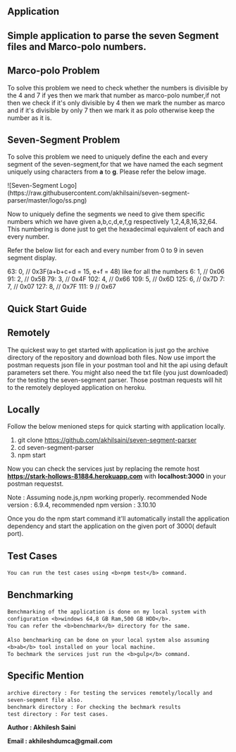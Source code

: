 ## Application

<h2>Simple application to parse the seven Segment files and Marco-polo numbers.</h2>
<h2>Marco-polo Problem</h2>
<p>To solve this problem we need to check whether the numbers is divisible by the 4 and 7 if yes then we mark that number as marco-polo number,if not then we check if it's only divisible by 4 then we mark the number as marco and if it's divisible by only 7 then we mark it as polo otherwise keep the number as it is.</p>
<h2>Seven-Segment Problem</h2>
<p>To solve this problem we need to uniquely define the each and every segment of the seven-segment,for that we have named the each segment uniquely using characters from <b>a</b> to <b>g</b>. Please refer the below image.</p>
![Seven-Segment Logo](https://raw.githubusercontent.com/akhilsaini/seven-segment-parser/master/logo/ss.png)

<p>Now to uniquely define the segments we need to give them specific numbers which we have given a,b,c,d,e,f,g respectively 1,2,4,8,16,32,64. This numbering is done just to get the hexadecimal equivalent of each and every number.</p>
<p>Refer the below list for each and every number from 0 to 9 in seven segment display.</p>
<p>
	63: 0, // 0x3F(a+b+c+d = 15, e+f = 48) like for all the numbers
	6: 1, // 0x06
	91: 2, // 0x5B
	79: 3, // 0x4F
	102: 4, // 0x66
	109: 5, // 0x6D
	125: 6, // 0x7D
	7: 7, // 0x07
	127: 8, // 0x7F
	111: 9 // 0x67
</p>


## Quick Start Guide

## Remotely

  The quickest way to get started with application is just go the archive directory of the repository and download both files. Now use import the postman requests json file in your postman tool and hit the api using default parameters set there. You might also need the txt file (you just downloaded) for the testing the seven-segment parser. Those postman requests will hit to the remotely deployed application on heroku.


## Locally

  Follow the below menioned steps for quick starting with application locally.

  1. git clone https://github.com/akhilsaini/seven-segment-parser
  2. cd seven-segment-parser
  3. npm start

  Now you can check the services just by replacing the remote host <b>https://stark-hollows-81884.herokuapp.com</b> with <b>localhost:3000</b> in your postman requestst.

  Note : Assuming node.js,npm working properly. recommended Node version : 6.9.4, recommended npm version : 3.10.10

  Once you do the npm start command it'll automatically install the application dependency and start the application on the given port of 3000( default port).

## Test Cases

	You can run the test cases using <b>npm test</b> command.

## Benchmarking

	Benchmarking of the application is done on my local system with configuration <b>windows 64,8 GB Ram,500 GB HDD</b>. 
	You can refer the <b>benchmark</b> directory for the same.

	Also benchmarking can be done on your local system also assuming <b>ab</b> tool installed on your local machine.
	To bechmark the services just run the <b>gulp</b> command.

  

## Specific Mention
	
	archive directory : For testing the services remotely/locally and seven-segment file also.
	benchmark directory : For checking the bechmark results
	test directory : For test cases.



<p><b>Author : Akhilesh Saini</b></p>
<p><b>Email : akhileshdumca@gmail.com</b></p>
  

